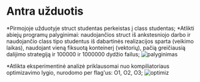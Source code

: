 # Antra užduotis
*Pirmojoje užduotyje struct studentas perkeistas į class studentas;
*Atlikti abiejų programų palyginimai: naudojančios struct iš ankstesniojo darbo ir naudojančio class tipo studentus iš dabartinės realizacijos sparta (veikimo laikas), naudojant vieną fiksuotą konteinerį (vektorių), pačią greičiausią dalijimo strategiją ir 100000 ir 1000000 dydžio failus;
![palyginimas](https://user-images.githubusercontent.com/90093949/144721432-f7759828-ad4a-4bf6-a5d9-1be2330f6585.PNG)

*Atlikta eksperimentinė analizė priklausomai nuo kompiliatoriaus optimizavimo lygio, nurodomo per flag'us: O1, O2, O3;
![optimiz](https://user-images.githubusercontent.com/90093949/144722712-a9e11fe3-7061-492c-b541-8d4d39651e48.PNG)


